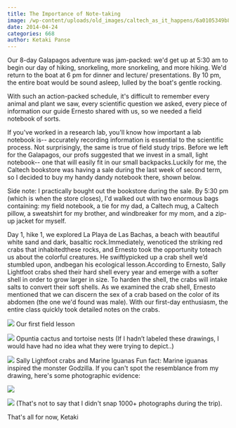 ```yaml
---
title: The Importance of Note-taking
image: /wp-content/uploads/old_images/caltech_as_it_happens/6a0105349b8251970b01a3fcf3b3ce970b.jpg
date: 2014-04-24
categories: 668
author: Ketaki Panse
---
```


Our 8-day Galapagos adventure was jam-packed: we'd get up at 5:30 am to begin our day of hiking, snorkeling, more snorkeling, and more hiking. We'd return to the boat at 6 pm for dinner and lecture/ presentations. By 10 pm, the entire boat would be sound asleep, lulled by the boat's gentle rocking.

With such an action-packed schedule, it's difficult to remember every animal and plant we saw, every scientific question we asked, every piece of information our guide Ernesto shared with us, so we needed a field notebook of sorts.

If you've worked in a research lab, you'll know how important a lab notebook is-- accurately recording information is essential to the scientific process. Not surprisingly, the same is true of field study trips. Before we left for the Galapagos, our profs suggested that we invest in a small, light notebook-- one that will easily fit in our small backpacks.Luckily for me, the Caltech bookstore was having a sale during the last week of second term, so I decided to buy my handy dandy notebook there, shown below.

Side note: I practically bought out the bookstore during the sale. By 5:30 pm (which is when the store closes), I'd walked out with two enormous bags containing: my field notebook, a tie for my dad, a Caltech mug, a Caltech pillow, a sweatshirt for my brother, and windbreaker for my mom, and a zip-up jacket for myself.

Day 1, hike 1, we explored La Playa de Las Bachas, a beach with beautiful white sand and dark, basaltic rock.Immediately, wenoticed the striking red crabs that inhabitedthese rocks, and Ernesto took the opportunity toteach us about the colorful creatures. He swiftlypicked up a crab shell we’d stumbled upon, andbegan his ecological lesson.According to Ernesto, Sally Lightfoot crabs shed their hard shell every year and emerge with a softer shell in order to grow larger in size. To harden the shell, the crabs will intake salts to convert their soft shells. As we examined the crab shell, Ernesto mentioned that we can discern the sex of a crab based on the color of its abdomen (the one we'd found was male). With our first-day enthusiasm, the entire class quickly took detailed notes on the crabs.


![](/old_images/caltech_as_it_happens/6a0105349b8251970b01a73dae71da970d.jpg)
Our first field lesson


![](/old_images/caltech_as_it_happens/6a0105349b8251970b01a511a362e9970c.jpg)
Opuntia cactus and tortoise nests (If I hadn’t labeled these drawings, I would have had no idea what they were trying to depict..)


![](/old_images/caltech_as_it_happens/6a0105349b8251970b01a3fcf3b472970b.jpg)
Sally Lightfoot crabs and Marine Iguanas
Fun fact: Marine iguanas inspired the monster Godzilla. If you can't spot the resemblance from my drawing, here's some photographic evidence:


![](/old_images/caltech_as_it_happens/6a0105349b8251970b01a3fcf3b4e9970b.jpg)

![](/old_images/caltech_as_it_happens/6a0105349b8251970b01a73dae778e970d.jpg)
(That's not to say that I didn't snap 1000+ photographs during the trip).

That's all for now,
Ketaki
